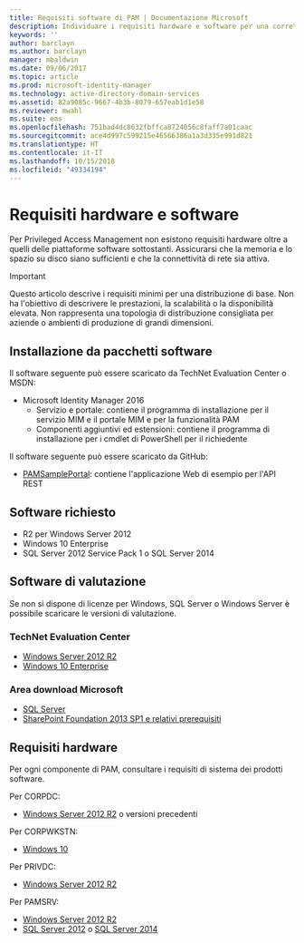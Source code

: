 ```yaml
---
title: Requisiti software di PAM | Documentazione Microsoft
description: Individuare i requisiti hardware e software per una corretta distribuzione di Privileged Access Management
keywords: ''
author: barclayn
ms.author: barclayn
manager: mbaldwin
ms.date: 09/06/2017
ms.topic: article
ms.prod: microsoft-identity-manager
ms.technology: active-directory-domain-services
ms.assetid: 82a9085c-9667-4b3b-8079-657eab1d1e58
ms.reviewer: mwahl
ms.suite: ems
ms.openlocfilehash: 751bad4dc8632fbffca8724056c8faff7a01caac
ms.sourcegitcommit: ace4d997c599215e46566386a1a3d335e991d821
ms.translationtype: HT
ms.contentlocale: it-IT
ms.lasthandoff: 10/15/2018
ms.locfileid: "49334194"
---
```

# <a name="hardware-and-software-requirements"></a>Requisiti hardware e software

Per Privileged Access Management non esistono requisiti hardware oltre a quelli delle piattaforme software sottostanti. Assicurarsi che la memoria e lo spazio su disco siano sufficienti e che la connettività di rete sia attiva.

> [!IMPORTANT]
> Questo articolo descrive i requisiti minimi per una distribuzione di base. Non ha l'obiettivo di descrivere le prestazioni, la scalabilità o la disponibilità elevata. Non rappresenta una topologia di distribuzione consigliata per aziende o ambienti di produzione di grandi dimensioni.

## <a name="installing-from-software-packages"></a>Installazione da pacchetti software

Il software seguente può essere scaricato da TechNet Evaluation Center o MSDN:

- Microsoft Identity Manager 2016
  - Servizio e portale: contiene il programma di installazione per il servizio MIM e il portale MIM e per la funzionalità PAM
  - Componenti aggiuntivi ed estensioni: contiene il programma di installazione per i cmdlet di PowerShell per il richiedente

Il software seguente può essere scaricato da GitHub:

- [PAMSamplePortal](https://github.com/Azure/identity-management-samples): contiene l'applicazione Web di esempio per l'API REST

## <a name="required-software"></a>Software richiesto

- R2 per Windows Server 2012
- Windows 10 Enterprise
- SQL Server 2012 Service Pack 1 o SQL Server 2014

## <a name="evaluation-software"></a>Software di valutazione

Se non si dispone di licenze per Windows, SQL Server o Windows Server è possibile scaricare le versioni di valutazione.

### <a name="technet-evaluation-center"></a>TechNet Evaluation Center

- [Windows Server 2012 R2](https://www.microsoft.com/evalcenter/evaluate-windows-server-2012-r2)
- [Windows 10 Enterprise](https://www.microsoft.com/evalcenter/evaluate-windows-10-enterprise)

### <a name="microsoft-download-center"></a>Area download Microsoft

- [SQL Server](https://www.microsoft.com/download/details.aspx?id=29066)  
- [SharePoint Foundation 2013 SP1 e relativi prerequisiti](https://www.microsoft.com/download/details.aspx?id=42039)

## <a name="hardware-requirements"></a>Requisiti hardware

Per ogni componente di PAM, consultare i requisiti di sistema dei prodotti software.

Per CORPDC:

- [Windows Server 2012 R2](https://technet.microsoft.com/library/dn303418.aspx) o versioni precedenti

Per CORPWKSTN:

- [Windows 10](https://technet.microsoft.com/windows/dn798752.aspx)

Per PRIVDC:

- [Windows Server 2012 R2](https://technet.microsoft.com/library/dn303418.aspx)

Per PAMSRV:

- [Windows Server 2012 R2](https://technet.microsoft.com/library/dn303418.aspx)
- [SQL Server 2012](https://msdn.microsoft.com/library/ms143506(sql.110).aspx) o [SQL Server 2014](https://msdn.microsoft.com/library/ms143506(v=sql.120).aspx)

